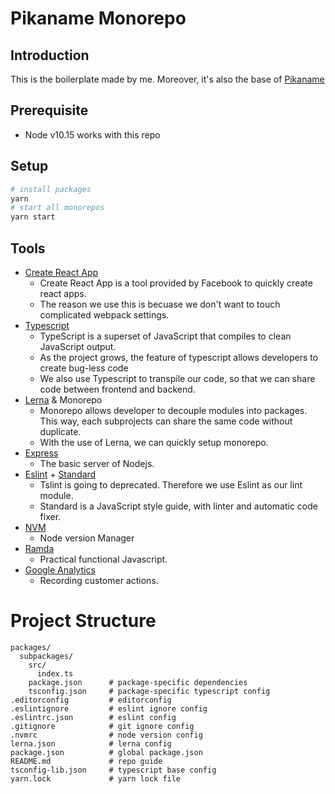 # Pikaname Monorepo

## Introduction

This is the boilerplate made by me. Moreover, it's also the base of [Pikaname](https://pikaname.com)

## Prerequisite

- Node v10.15 works with this repo

## Setup

```bash
# install packages
yarn
# start all monorepos
yarn start
```

## Tools
- [Create React App](https://github.com/facebook/create-react-app)
    - Create React App is a tool provided by Facebook to quickly create react apps.
    - The reason we use this is becuase we don't want to touch complicated webpack settings.
- [Typescript](https://github.com/microsoft/TypeScript)
    - TypeScript is a superset of JavaScript that compiles to clean JavaScript output.
    - As the project grows, the feature of typescript allows developers to create bug-less code
    - We also use Typescript to transpile our code, so that we can share code between frontend and backend.
- [Lerna](https://github.com/lerna/lerna) & Monorepo
    - Monorepo allows developer to decouple modules into packages. This way, each subprojects can share the same code without duplicate.
    - With the use of Lerna, we can quickly setup monorepo.
- [Express](https://github.com/expressjs/express)
    - The basic server of Nodejs.
- [Eslint](https://github.com/eslint/eslint) + [Standard](https://github.com/standard/standard)
    - Tslint is going to deprecated. Therefore we use Eslint as our lint module.
    - Standard is a JavaScript style guide, with linter and automatic code fixer.
- [NVM](https://github.com/nvm-sh/nvm)
    - Node version Manager
- [Ramda](https://github.com/ramda/ramda)
    - Practical functional Javascript.
- [Google Analytics](https://analytics.google.com)
    - Recording customer actions.

# Project Structure

```
packages/
  subpackages/
    src/
      index.ts
    package.json      # package-specific dependencies
    tsconfig.json     # package-specific typescript config
.editorconfig         # editorconfig
.eslintignore         # eslint ignore config
.eslintrc.json        # eslint config
.gitignore            # git ignore config
.nvmrc                # node version config
lerna.json            # lerna config
package.json          # global package.json
README.md             # repo guide
tsconfig-lib.json     # typescript base config
yarn.lock             # yarn lock file
```

